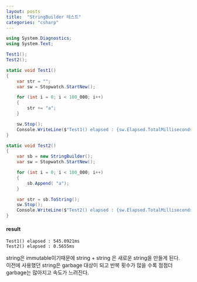 ```yaml
---
layout: posts
title:  "StringBuilder 테스트"
categories: "csharp"
---
```


```csharp
using System.Diagnostics;
using System.Text;

Test1();
Test2();

static void Test1()
{
	var str = "";
	var sw = Stopwatch.StartNew();

	for (int i = 0; i < 100_000; i++)
	{
		str += "a";
	}

	sw.Stop();
	Console.WriteLine($"Test1() elapsed : {sw.Elapsed.TotalMilliseconds}ms");
}

static void Test2()
{
	var sb = new StringBuilder();
	var sw = Stopwatch.StartNew();

	for (int i = 0; i < 100_000; i++)
	{
		sb.Append( "a");
	}

	var str = sb.ToString();
	sw.Stop();
	Console.WriteLine($"Test2() elapsed : {sw.Elapsed.TotalMilliseconds}ms");
}
```

#### result
```
Test1() elapsed : 545.0921ms
Test2() elapsed : 0.5655ms
```

string은 immutable이기때문에 string + string 은 새로운 string을 만들게 된다.\
이전에 사용했던 string은 garbage 대상이 되고 반복 횟수가 많을 수록 점점더 garbage는 많아지고 속도가 느려진다.

